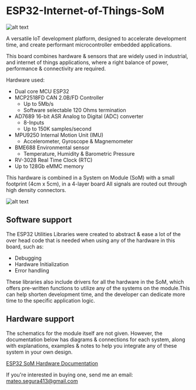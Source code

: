 # ESP32-Internet-of-Things-SoM

![alt text](https://github.com/MateoSegura/ESP32-Internet-of-Things-SoM/blob/main/images/som_w_carrier_board.jpg)

A versatile IoT development platform, designed to accelerate development time, and create performant microcontroller embedded applications.

This board combines hardware & sensors that are widely used in industrial, and internet of things applications, where a right balance of power, performance & connectivity are required.

Hardware used:

- Dual core MCU ESP32
- MCP2518FD CAN 2.0B/FD Controller
    - Up to 5Mb/s
    - Software selectable 120 Ohms termination
- AD7689 16-bit ASR Analog to Digital (ADC) converter
    - 8-Inputs
    - Up to 150K samples/second
- MPU9250 Internal Motion Unit (IMU)
    - Accelerometer, Gyroscope & Magnemometer
- BME688 Environmental sensor
    - Temperature, Humidity & Barometric Pressure
- RV-3028 Real Time Clock (RTC)
- Up to 128Gb eMMC memory

This hardware is combined in a System on Module (SoM) with a small footprint (4cm x 5cm), in a 4-layer board All signals are routed out through high density connectors.

![alt text](https://github.com/MateoSegura/ESP32-Internet-of-Things-SoM/blob/main/images/som_pcb_top.jpg)

## Software support

The ESP32 Utilities Libraries were created to abstract & ease a lot of the over head code that is needed when using any of the hardware in this board, such as:

- Debugging
- Hardware Initialization
- Error handling

These libraries also include drivers for all the hardware in the SoM, which offers pre-written functions to utilize any of the systems on the module.This can help shorten development time, and the developer can dedicate more time to the specific application logic.

## Hardware support

The schematics for the module itself are not given. However, the documentation below has diagrams & connections for each system, along with explanations, examples & notes to help you integrate any of these system in your own design.

[ESP32 SoM Hardware Documentation](https://www.notion.so/ESP32-SoM-Hardware-Documentation-87b4bec93dd54ebaa275c7d341c4cf4d)


If you're interested in buying one, send me an email: mateo.segura413@gmail.com